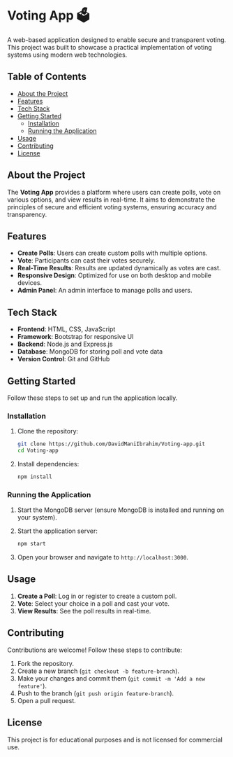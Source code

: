 
# Voting App 🗳️

A web-based application designed to enable secure and transparent voting. This project was built to showcase a practical implementation of voting systems using modern web technologies.

## Table of Contents

- [About the Project](#about-the-project)
- [Features](#features)
- [Tech Stack](#tech-stack)
- [Getting Started](#getting-started)
  - [Installation](#installation)
  - [Running the Application](#running-the-application)
- [Usage](#usage)
- [Contributing](#contributing)
- [License](#license)

## About the Project

The **Voting App** provides a platform where users can create polls, vote on various options, and view results in real-time. It aims to demonstrate the principles of secure and efficient voting systems, ensuring accuracy and transparency.

## Features

- **Create Polls**: Users can create custom polls with multiple options.
- **Vote**: Participants can cast their votes securely.
- **Real-Time Results**: Results are updated dynamically as votes are cast.
- **Responsive Design**: Optimized for use on both desktop and mobile devices.
- **Admin Panel**: An admin interface to manage polls and users.

## Tech Stack

- **Frontend**: HTML, CSS, JavaScript
- **Framework**: Bootstrap for responsive UI
- **Backend**: Node.js and Express.js
- **Database**: MongoDB for storing poll and vote data
- **Version Control**: Git and GitHub

## Getting Started

Follow these steps to set up and run the application locally.

### Installation

1. Clone the repository:

   ```bash
   git clone https://github.com/DavidManiIbrahim/Voting-app.git
   cd Voting-app
   ```

2. Install dependencies:

   ```bash
   npm install
   ```

### Running the Application

1. Start the MongoDB server (ensure MongoDB is installed and running on your system).
2. Start the application server:

   ```bash
   npm start
   ```

3. Open your browser and navigate to `http://localhost:3000`.

## Usage

1. **Create a Poll**: Log in or register to create a custom poll.
2. **Vote**: Select your choice in a poll and cast your vote.
3. **View Results**: See the poll results in real-time.

## Contributing

Contributions are welcome! Follow these steps to contribute:

1. Fork the repository.
2. Create a new branch (`git checkout -b feature-branch`).
3. Make your changes and commit them (`git commit -m 'Add a new feature'`).
4. Push to the branch (`git push origin feature-branch`).
5. Open a pull request.

## License

This project is for educational purposes and is not licensed for commercial use.

